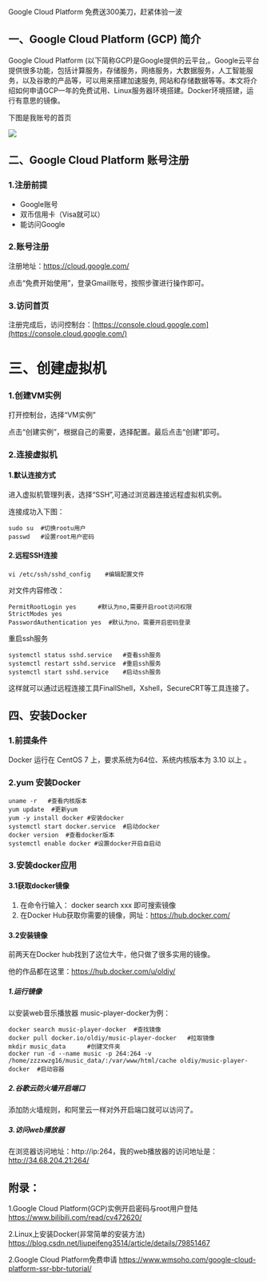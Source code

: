 Google Cloud Platform 免费送300美刀，赶紧体验一波

## 一、Google Cloud Platform (GCP) 简介

Google Cloud Platform (以下简称GCP)是Google提供的云平台,。Google云平台提供很多功能，包括计算服务，存储服务，网络服务，大数据服务，人工智能服务，以及谷歌的产品等，可以用来搭建加速服务, 网站和存储数据等等。本文将介绍如何申请GCP一年的免费试用、Linux服务器环境搭建。Docker环境搭建，运行有意思的镜像。

下图是我账号的首页

![](http://pzytkbyya.bkt.clouddn.com/1572059257368.png)

## 二、**Google Cloud Platform** 账号注册

### 1.注册前提

- Google账号
- 双币信用卡（Visa就可以）
- 能访问Google

### 2.账号注册

注册地址：https://cloud.google.com/


点击“免费开始使用”，登录Gmail账号，按照步骤进行操作即可。

### 3.访问首页

注册完成后，访问控制台：[https://console.cloud.google.com](https://console.cloud.google.com/) 

# 三、创建虚拟机

### 1.创建VM实例

打开控制台，选择“VM实例”


点击“创建实例”，根据自己的需要，选择配置。最后点击“创建”即可。


### 2.连接虚拟机

#### 1.默认连接方式

进入虚拟机管理列表，选择“SSH”,可通过浏览器连接远程虚拟机实例。


连接成功入下图：


```
sudo su  #切换rootu用户
passwd   #设置root用户密码
```

#### 2.远程SSH连接

```
vi /etc/ssh/sshd_config    #编辑配置文件
```

对文件内容修改：

```
PermitRootLogin yes      #默认为no,需要开启root访问权限
StrictModes yes          
PasswordAuthentication yes  #默认为no，需要开启密码登录
```

重启ssh服务

```
systemctl status sshd.service   #查看ssh服务
systemctl restart sshd.service  #重启ssh服务
systemctl start sshd.service    #启动ssh服务
```

这样就可以通过远程连接工具FinallShell，Xshell，SecureCRT等工具连接了。

## 四、安装Docker

### 1.前提条件

Docker 运行在 CentOS 7 上，要求系统为64位、系统内核版本为 3.10 以上 。

### 2.yum 安装Docker

```
uname -r   #查看内核版本
yum update  #更新yum
yum -y install docker #安装docker
systemctl start docker.service  #启动docker
docker version  #查看docker版本
systemctl enable docker #设置docker开启自启动
```

### 3.安装docker应用

#### 3.1获取docker镜像

1. 在命令行输入： docker search xxx  即可搜索镜像
2. 在Docker Hub获取你需要的镜像，网址：<https://hub.docker.com/> 

#### 3.2安装镜像

前两天在Docker hub找到了这位大牛，他只做了很多实用的镜像。

他的作品都在这里：<https://hub.docker.com/u/oldiy/> 

##### 1.运行镜像

以安装web音乐播放器 music-player-docker为例：

```
docker search music-player-docker  #查找镜像
docker pull docker.io/oldiy/music-player-docker   #拉取镜像
mkdir music_data      #创建文件夹
docker run -d --name music -p 264:264 -v /home/zzzxwzg16/music_data/:/var/www/html/cache oldiy/music-player-docker  #启动容器
```

#####  2.谷歌云防火墙开启端口

添加防火墙规则，和阿里云一样对外开启端口就可以访问了。


##### 3.访问web播放器

在浏览器访问地址：http://ip:264，我的web播放器的访问地址是：<http://34.68.204.21:264/> 


## 附录：

1.Google Cloud Platform(GCP)实例开启密码与root用户登陆 <https://www.bilibili.com/read/cv472620/> 

2.Linux上安装Docker(非常简单的安装方法) <https://blog.csdn.net/liupeifeng3514/article/details/79851467> 

2.Google Cloud Platform免费申请 <https://www.wmsoho.com/google-cloud-platform-ssr-bbr-tutorial/> 